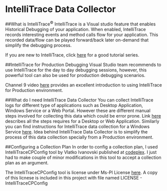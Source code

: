 # IntelliTrace Data Collector

##What is IntelliTrace<sup>:copyright:</sup>
IntelliTrace is a Visual studio feature that enables Historical Debugging of your application. When enabled, IntelliTrace records interesting events and method calls flow for your application. This recorded data/flow can be played forward/back later on-demand that simplify the debugging process.  

If you are new to IntelliTrace, click [here](https://blogs.msdn.microsoft.com/zainnab/2013/02/12/understanding-intellitrace-part-i-what-the-is-intellitrace) for a good tutorial series.

##IntelliTrace for Production Debugging
Visual Studio team recommends to use IntelliTrace for the day to day debugging sessions, however, this powerful tool can also be used for production debugging scenarios. 

Channel 9 video [here](https://channel9.msdn.com/Shows/Visual-Studio-Toolbox/Collecting-IntelliTrace-Data-in-Production) provides an excellent introduction to using  IntelliTrace for Production environment. 

##What do I need IntelliTrace Data Collector
You can collect IntelliTrace logs for different type of applications such as Desktop Application, Windows Service or a Web Portal. However these are different manual steps involved for collecting this data which could be error prone. Link [here](https://msdn.microsoft.com/en-us/library/hh398365(v=vs.110).aspx) describes all the steps requires for a Desktop or Web Application. Similarly you can find instructions for IntelliTrace data collection for a Windows Service [here](https://blogs.msdn.microsoft.com/visualstudioalm/2015/05/14/collect-data-from-a-windows-service-using-the-intellitrace-standalone-collector/). Idea behind IntelliTrace Data Collector is to simplify the process of this data collection specially from a Production environment.

##Configuring a Collection Plan
In order to config a collection plan, I used IntelliTraceCPConfig tool by Vlatko Ivanovski published at [codeplex](https://intellitracecpconfig.codeplex.com/). I just had to make couple of minor modifications in this tool to accept a collection plan as an argument. 

The IntelliTraceCPConfig tool is license under Ms-Pl License [here](https://intellitracecpconfig.codeplex.com/license). A copy of this licnese is included in this project with file named LICENSE - IntelliTraceCPConfig
 
